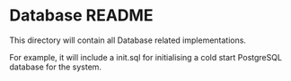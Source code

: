 # Database README

This directory will contain all Database related implementations. 

For example, it will include a init.sql for initialising a cold start PostgreSQL database for the system.
